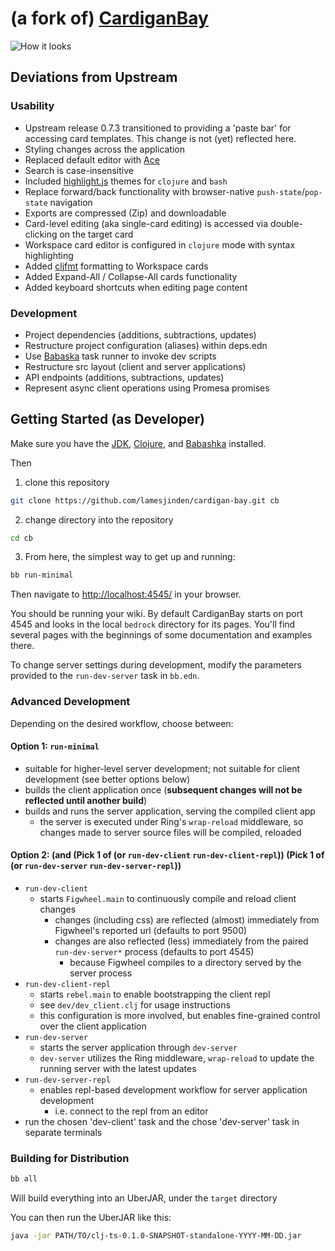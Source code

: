 # (a fork of) [CardiganBay](https://github.com/interstar/cardigan-bay)

![How it looks](https://github-production-user-asset-6210df.s3.amazonaws.com/7298563/248161747-f3481de3-0c0b-42be-9fb2-d41ff497bcab.png)

## Deviations from Upstream

### Usability

* Upstream release 0.7.3 transitioned to providing a 'paste bar' for accessing card templates. This change is not (yet) reflected here.
* Styling changes across the application
* Replaced default editor with [Ace](https://ace.c9.io/)
* Search is case-insensitive
* Included [highlight.js](https://highlightjs.org/) themes for `clojure` and `bash`
* Replace forward/back functionality with browser-native `push-state`/`pop-state` navigation
* Exports are compressed (Zip) and downloadable
* Card-level editing (aka single-card editing) is accessed via double-clicking on the target card
* Workspace card editor is configured in `clojure` mode with syntax highlighting
* Added [cljfmt](https://github.com/weavejester/cljfmt) formatting to Workspace cards
* Added Expand-All / Collapse-All cards functionality 
* Added keyboard shortcuts when editing page content

### Development

* Project dependencies (additions, subtractions, updates)
* Restructure project configuration (aliases) within deps.edn
* Use [Babaska](https://book.babashka.org/#tasks) task runner to invoke dev scripts
* Restructure src layout (client and server applications)
* API endpoints (additions, subtractions, updates)
* Represent async client operations using Promesa promises

## Getting Started (as Developer)

Make sure you have the [JDK](https://openjdk.org/install/), [Clojure](https://clojure.org/guides/install_clojure), and [Babashka](https://github.com/babashka/babashka#installation) installed.

Then

1. clone this repository
```bash
git clone https://github.com/lamesjinden/cardigan-bay.git cb
```
2. change directory into the repository
```bash
cd cb
```
3. From here, the simplest way to get up and running:
```bash
bb run-minimal
```

Then navigate to [http://localhost:4545/](http://localhost:4545/) in your browser.

You should be running your wiki. By default CardiganBay starts on port 4545 and looks in the local `bedrock` directory for its pages. You'll find several pages with the beginnings of some documentation and examples there.

To change server settings during development, modify the parameters provided to the `run-dev-server` task in `bb.edn`.

### Advanced Development

Depending on the desired workflow, choose between:

#### Option 1: `run-minimal`
  * suitable for higher-level server development; not suitable for client development (see better options below) 
  * builds the client application once (**subsequent changes will not be reflected until another build**)
  * builds and runs the server application, serving the compiled client app
    * the server is executed under Ring's `wrap-reload` middleware, so changes made to server source files will be compiled, reloaded

#### Option 2: (and (Pick 1 of (or `run-dev-client` `run-dev-client-repl`)) (Pick 1 of (or `run-dev-server` `run-dev-server-repl`))
  * `run-dev-client`
    * starts `Figwheel.main` to continuously compile and reload client changes
      * changes (including css) are reflected (almost) immediately from Figwheel's reported url (defaults to port 9500)
      * changes are also reflected (less) immediately from the paired `run-dev-server*` process (defaults to port 4545)
        * because Figwheel compiles to a directory served by the server process
  * `run-dev-client-repl`
    * starts `rebel.main` to enable bootstrapping the client repl
    * see `dev/dev_client.clj` for usage instructions
    * this configuration is more involved, but enables fine-grained control over the client application
  * `run-dev-server`
    * starts the server application through `dev-server`
    * `dev-server` utilizes the Ring middleware, `wrap-reload` to update the running server with the latest updates
  * `run-dev-server-repl`
    * enables repl-based development workflow for server application development
      * i.e. connect to the repl from an editor
  * run the chosen 'dev-client' task and the chose 'dev-server' task in separate terminals 

### Building for Distribution

```bash
bb all
```

Will build everything into an UberJAR, under the `target` directory

You can then run the UberJAR like this:

```bash
java -jar PATH/TO/clj-ts-0.1.0-SNAPSHOT-standalone-YYYY-MM-DD.jar
```
